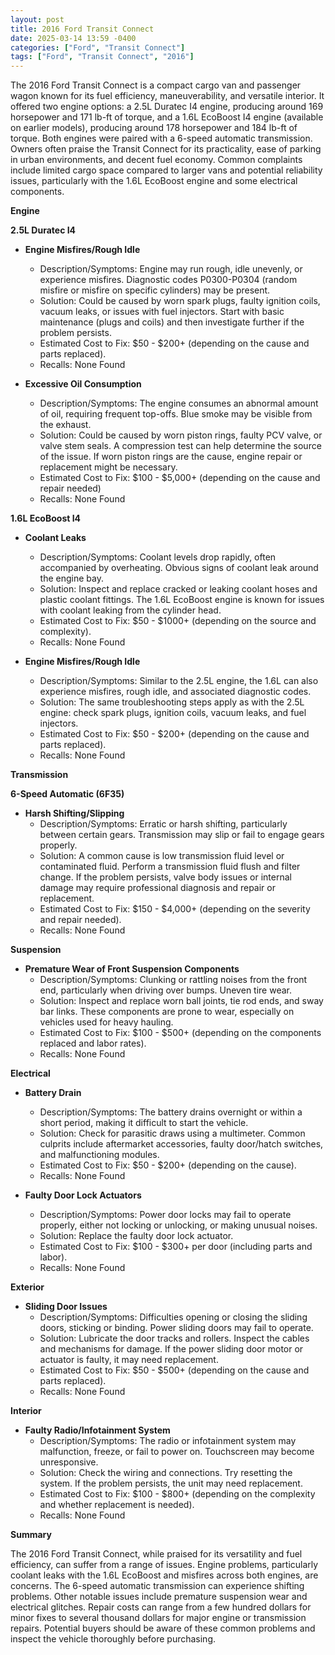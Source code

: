 ```yaml
---
layout: post
title: 2016 Ford Transit Connect
date: 2025-03-14 13:59 -0400
categories: ["Ford", "Transit Connect"]
tags: ["Ford", "Transit Connect", "2016"]
---
```

The 2016 Ford Transit Connect is a compact cargo van and passenger wagon known for its fuel efficiency, maneuverability, and versatile interior. It offered two engine options: a 2.5L Duratec I4 engine, producing around 169 horsepower and 171 lb-ft of torque, and a 1.6L EcoBoost I4 engine (available on earlier models), producing around 178 horsepower and 184 lb-ft of torque. Both engines were paired with a 6-speed automatic transmission. Owners often praise the Transit Connect for its practicality, ease of parking in urban environments, and decent fuel economy. Common complaints include limited cargo space compared to larger vans and potential reliability issues, particularly with the 1.6L EcoBoost engine and some electrical components.

**Engine**

**2.5L Duratec I4**

* **Engine Misfires/Rough Idle**
    * Description/Symptoms: Engine may run rough, idle unevenly, or experience misfires. Diagnostic codes P0300-P0304 (random misfire or misfire on specific cylinders) may be present.
    * Solution: Could be caused by worn spark plugs, faulty ignition coils, vacuum leaks, or issues with fuel injectors. Start with basic maintenance (plugs and coils) and then investigate further if the problem persists.
    * Estimated Cost to Fix: $50 - $200+ (depending on the cause and parts replaced).
    * Recalls: None Found

* **Excessive Oil Consumption**
    * Description/Symptoms: The engine consumes an abnormal amount of oil, requiring frequent top-offs. Blue smoke may be visible from the exhaust.
    * Solution: Could be caused by worn piston rings, faulty PCV valve, or valve stem seals. A compression test can help determine the source of the issue. If worn piston rings are the cause, engine repair or replacement might be necessary.
    * Estimated Cost to Fix: $100 - $5,000+ (depending on the cause and repair needed)
    * Recalls: None Found

**1.6L EcoBoost I4**

* **Coolant Leaks**
    * Description/Symptoms: Coolant levels drop rapidly, often accompanied by overheating. Obvious signs of coolant leak around the engine bay.
    * Solution: Inspect and replace cracked or leaking coolant hoses and plastic coolant fittings. The 1.6L EcoBoost engine is known for issues with coolant leaking from the cylinder head.
    * Estimated Cost to Fix: $50 - $1000+ (depending on the source and complexity).
    * Recalls: None Found

* **Engine Misfires/Rough Idle**
    * Description/Symptoms: Similar to the 2.5L engine, the 1.6L can also experience misfires, rough idle, and associated diagnostic codes.
    * Solution: The same troubleshooting steps apply as with the 2.5L engine: check spark plugs, ignition coils, vacuum leaks, and fuel injectors.
    * Estimated Cost to Fix: $50 - $200+ (depending on the cause and parts replaced).
    * Recalls: None Found

**Transmission**

**6-Speed Automatic (6F35)**

* **Harsh Shifting/Slipping**
    * Description/Symptoms: Erratic or harsh shifting, particularly between certain gears. Transmission may slip or fail to engage gears properly.
    * Solution: A common cause is low transmission fluid level or contaminated fluid. Perform a transmission fluid flush and filter change. If the problem persists, valve body issues or internal damage may require professional diagnosis and repair or replacement.
    * Estimated Cost to Fix: $150 - $4,000+ (depending on the severity and repair needed).
    * Recalls: None Found

**Suspension**

* **Premature Wear of Front Suspension Components**
    * Description/Symptoms: Clunking or rattling noises from the front end, particularly when driving over bumps. Uneven tire wear.
    * Solution: Inspect and replace worn ball joints, tie rod ends, and sway bar links. These components are prone to wear, especially on vehicles used for heavy hauling.
    * Estimated Cost to Fix: $100 - $500+ (depending on the components replaced and labor rates).
    * Recalls: None Found

**Electrical**

* **Battery Drain**
    * Description/Symptoms: The battery drains overnight or within a short period, making it difficult to start the vehicle.
    * Solution: Check for parasitic draws using a multimeter. Common culprits include aftermarket accessories, faulty door/hatch switches, and malfunctioning modules.
    * Estimated Cost to Fix: $50 - $200+ (depending on the cause).
    * Recalls: None Found

* **Faulty Door Lock Actuators**
    * Description/Symptoms: Power door locks may fail to operate properly, either not locking or unlocking, or making unusual noises.
    * Solution: Replace the faulty door lock actuator.
    * Estimated Cost to Fix: $100 - $300+ per door (including parts and labor).
    * Recalls: None Found

**Exterior**

* **Sliding Door Issues**
    * Description/Symptoms: Difficulties opening or closing the sliding doors, sticking or binding. Power sliding doors may fail to operate.
    * Solution: Lubricate the door tracks and rollers. Inspect the cables and mechanisms for damage. If the power sliding door motor or actuator is faulty, it may need replacement.
    * Estimated Cost to Fix: $50 - $500+ (depending on the cause and parts replaced).
    * Recalls: None Found

**Interior**

* **Faulty Radio/Infotainment System**
    * Description/Symptoms: The radio or infotainment system may malfunction, freeze, or fail to power on. Touchscreen may become unresponsive.
    * Solution: Check the wiring and connections. Try resetting the system. If the problem persists, the unit may need replacement.
    * Estimated Cost to Fix: $100 - $800+ (depending on the complexity and whether replacement is needed).
    * Recalls: None Found

**Summary**

The 2016 Ford Transit Connect, while praised for its versatility and fuel efficiency, can suffer from a range of issues. Engine problems, particularly coolant leaks with the 1.6L EcoBoost and misfires across both engines, are concerns. The 6-speed automatic transmission can experience shifting problems. Other notable issues include premature suspension wear and electrical glitches. Repair costs can range from a few hundred dollars for minor fixes to several thousand dollars for major engine or transmission repairs. Potential buyers should be aware of these common problems and inspect the vehicle thoroughly before purchasing.

